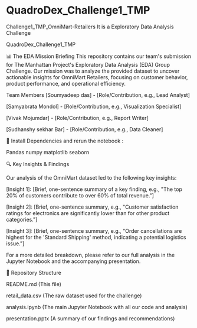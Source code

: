 # QuadroDex_Challenge1_TMP
Challenge1_TMP_OmniMart-Retailers
It is a Exploratory Data Analysis Challenge

QuadroDex_Challenge1_TMP

📊 The EDA Mission Briefing This repository contains our team's submission for The Manhattan Project's Exploratory Data Analysis (EDA) Group Challenge. Our mission was to analyze the provided dataset to uncover actionable insights for OmniMart Retailers, focusing on customer behavior, product performance, and operational efficiency.

Team Members [Soumyadeep das] - [Role/Contribution, e.g., Lead Analyst]

[Samyabrata Mondol] - [Role/Contribution, e.g., Visualization Specialist]

[Vivak Mojumdar] - [Role/Contribution, e.g., Report Writer]

[Sudhanshy sekhar Bar] - [Role/Contribution, e.g., Data Cleaner]

🚀 Install Dependencies and rerun the notebook :

Pandas numpy matplotlib seaborn

🔍 Key Insights & Findings

Our analysis of the OmniMart dataset led to the following key insights:

[Insight 1]: [Brief, one-sentence summary of a key finding, e.g., "The top 20% of customers contribute to over 60% of total revenue."]

[Insight 2]: [Brief, one-sentence summary, e.g., "Customer satisfaction ratings for electronics are significantly lower than for other product categories."]

[Insight 3]: [Brief, one-sentence summary, e.g., "Order cancellations are highest for the 'Standard Shipping' method, indicating a potential logistics issue."]

For a more detailed breakdown, please refer to our full analysis in the Jupyter Notebook and the accompanying presentation.

📁 Repository Structure

README.md (This file)

retail_data.csv (The raw dataset used for the challenge)

analysis.ipynb (The main Jupyter Notebook with all our code and analysis)

presentation.pptx (A summary of our findings and recommendations)
